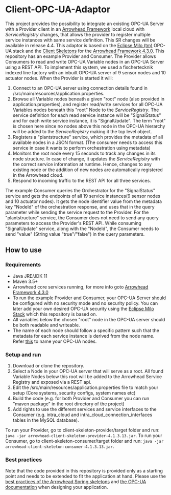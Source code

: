 # Client-OPC-UA-Adaptor
This project provides the possibility to integrate an existing OPC-UA Server with a Provider client in an [Arrowhead Framework](http://github.com/eclipse-arrowhead) local cloud with *ServiceRegistry* changes, that allows the provider to register multiple service instances with same service definition.
This SR changes will be available in release 4.4.
This adaptor is based on the [Eclipse Milo (tm)](https://github.com/eclipse/milo) OPC-UA stack and the [Client Skeletons](https://github.com/arrowhead-f/client-skeleton-java-spring) for the [Arrowhead Framework 4.3.0](https://github.com/eclipse-arrowhead/core-java-spring).
This repository has an example Provider and Consumer. The Provider allows Consumers to read and write OPC-UA Variable nodes in an OPC-UA Server using a REST API.
To implement this system, we used a fischertecknik indexed line factory with an inbuilt OPC-UA server of 9 sensor nodes and 10 actuator nodes.
When the Provider is started it will:

1. Connect to an OPC-UA server using connection details found in /src/main/resources/application.properties. 
2. Browse all Variable nodes beneath a given "root" node (also provided in application.properties), and register read/write services for all OPC-UA Variables nodes beneath this "root" Node to the *ServiceRegistry*. 
The service definition for each read service instance will be "SignalStatus" and for each write service instance, it is "SignalUpdate". The term "root" is chosen here since no nodes above this node in the OPC-UA hierarchy will be added to the *ServiceRegistry* making it the top level object.
3. Registers a "plantstructure" service, which provides the metadata of all available nodes in a JSON format. (The consumer needs to access this service in case it wants to perform orchestration using metadata)
4. Monitors the root node every 15 seconds to track any changes in its node structure. In case of change, it updates the *ServiceRegistry* with the correct service information at runtime. Hence, changes to any existing node or the addition of new nodes are automatically registered in the Arrowhead cloud.
6. Respond to incoming traffic to the REST API for all three services.

The example Consumer queries the Orchestrator for the "SignalStatus" service and gets the endpoints of all 19 service instances(9 sensor nodes and 10 actuator nodes). It gets the node identifier value from the metadata key "NodeId" of the orchestration response, and uses that in the query parameter while sending the service request to the Provider. For the "plantstructure" service, the Consumer does not need to send any query parameters to access the Provider's REST API. While consuming "SignalUpdate" service, along with the "NodeId", the Consumer needs to send "value" (String value "true"/"false") in the query parameters.

## How to use

### Requirements
* Java JRE/JDK 11
* Maven 3.5+
* Arrowhead core services running, for more info goto [Arrowhead Framework 4.3.0](https://github.com/eclipse-arrowhead/core-java-spring)
* To run the example Provider and Consumer, your OPC-UA Server should be configured with no security mode and no security policy. You can later add your own desired OPC-UA security using the [Eclipse Milo Stack](https://github.com/eclipse/milo) which this repository is based on.
* All variables below the chosen "root" node in the OPC-UA server should be both readable and writeable.
* The name of each node should follow a specific pattern such that the metadata for each service instance is derived from the node name. Refer [this](https://github.com/aparajita07/Client-OPC-UA-Adaptor/blob/main/NodeNaming.md) to name your OPC-UA nodes.


### Setup and run
1. Download or clone the repository.
2. Select a Node in your OPC-UA server that will serve as a root. All found Variable Nodes below this root
will be added to the Arrowhead Service Registry and exposed via a REST api. 
3. Edit the /src/main/resources/application.properties file to match your setup (Core systems, security configs, system names etc)
4. Build the code (e.g. for both Provider and Consumer you can run "maven package" in the root directory of the project)
4. Add rights to use the different services and service interfaces to the Consumer (e.g. intra_cloud and intra_cloud_connection_interfaces tables in the MySQL database).

To run your Provider, go to client-skeleton-provider/target folder and run: ```java -jar arrowhead-client-skeleton-provider-4.1.3.13.jar```.
To run your Consumer, go to client-skeleton-consumer/target folder and run: ```java -jar arrowhead-client-skeleton-consumer-4.1.3.13.jar```.

### Best practices
Note that the code provided in this repository is provided only as a starting point and needs to be extended to fit the application at hand. Please use the [best practices of the Arrowhead Spring skeletons](https://github.com/arrowhead-f/client-skeleton-java-spring#best-practices-to-start-with-the-skeletons) and [the OPC-UA documentation](https://opcfoundation.org/developer-tools/specifications-unified-architecture) when designing your application.
